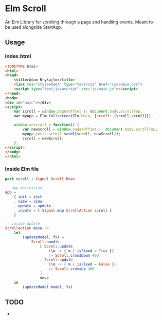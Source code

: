 # Elm Scroll

An Elm Library for scrolling through a page and handling events. 
 Meant to be used alongside StartApp.

## Usage

### index.html

```html
<!DOCTYPE html>
<html>
<head>
	<title>Adam Brykajlo</title>
	<link rel="stylesheet" type="text/css" href="css/main.css">
	<script type="text/javascript" src="js/main.js"></script>
</head>
<body>
<div id="main"></div>
<script>
	var scroll = window.pageYOffset || document.body.scrollTop;
	var myApp = Elm.fullscreen(Elm.Main, {scroll: [scroll,scroll]});

	window.onscroll = function() {
		var newScroll = window.pageYOffset || document.body.scrollTop;
		myApp.ports.scroll.send([scroll, newScroll]);
		scroll = newScroll;
	};
</script>
</body>
</html>

```

### Inside Elm file

```elm
port scroll : Signal Scroll.Move

-- app definition
app =
	{ init = init 
	, view = view
	, update = update
	, inputs = [ Signal.map ScrollAction scroll ]
	}

-- inside update
ScrollAction move ->
	let
		(updateModel, fx) =
			Scroll.handle
				[ Scroll.update
					(\m -> { m | isFixed = True })
					|> Scroll.crossDown 400
				, Scroll.update
					(\m -> { m | isFixed = False })
					|> Scroll.crossUp 400
				]
				move
	in
		(updateModel model, fx)
```

## TODO

+ 